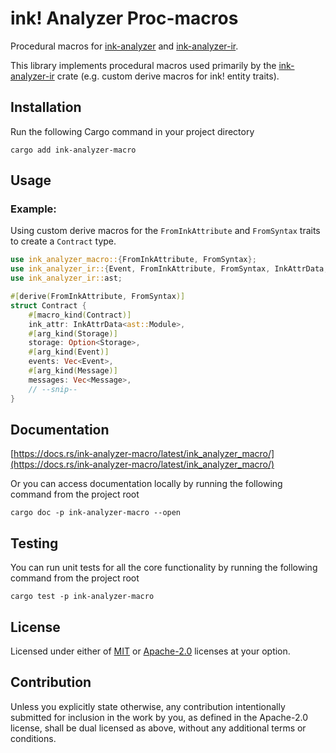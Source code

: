 # ink! Analyzer Proc-macros

Procedural macros for [ink-analyzer](/crates/analyzer) and [ink-analyzer-ir](/crates/ir).

This library implements procedural macros used primarily by the [ink-analyzer-ir](/crates/ir) crate (e.g. custom derive macros for ink! entity traits).

## Installation

Run the following Cargo command in your project directory

```shell
cargo add ink-analyzer-macro
```

## Usage

### Example:
Using custom derive macros for the `FromInkAttribute` and `FromSyntax` traits to create a `Contract` type.

```rust
use ink_analyzer_macro::{FromInkAttribute, FromSyntax};
use ink_analyzer_ir::{Event, FromInkAttribute, FromSyntax, InkAttrData, InkAttribute, Message, Storage};
use ink_analyzer_ir::ast;

#[derive(FromInkAttribute, FromSyntax)]
struct Contract {
    #[macro_kind(Contract)]
    ink_attr: InkAttrData<ast::Module>,
    #[arg_kind(Storage)]
    storage: Option<Storage>,
    #[arg_kind(Event)]
    events: Vec<Event>,
    #[arg_kind(Message)]
    messages: Vec<Message>,
    // --snip--
}
```

## Documentation

[https://docs.rs/ink-analyzer-macro/latest/ink_analyzer_macro/](https://docs.rs/ink-analyzer-macro/latest/ink_analyzer_macro/)

Or you can access documentation locally by running the following command from the project root

```shell
cargo doc -p ink-analyzer-macro --open
```

## Testing

You can run unit tests for all the core functionality by running the following command from the project root

```shell
cargo test -p ink-analyzer-macro
```

## License

Licensed under either of [MIT](/LICENSE-MIT) or [Apache-2.0](/LICENSE-APACHE) licenses at your option.

## Contribution

Unless you explicitly state otherwise, any contribution intentionally submitted
for inclusion in the work by you, as defined in the Apache-2.0 license, shall be
dual licensed as above, without any additional terms or conditions.
